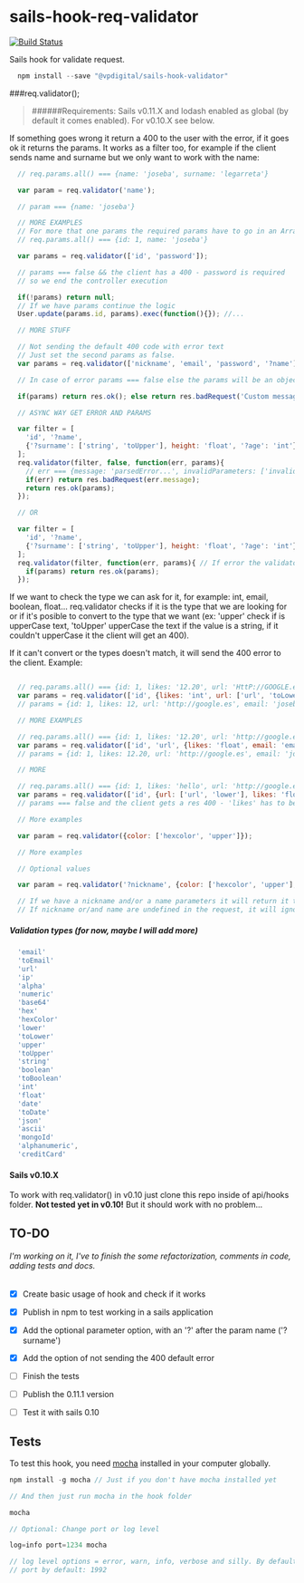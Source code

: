 # sails-hook-req-validator

[![Build Status](https://travis-ci.org/Josebaseba/sails-hook-validator.svg?branch=master)](https://travis-ci.org/Josebaseba/sails-hook-validator)

Sails hook for validate request.

```javascript
  npm install --save "@vpdigital/sails-hook-validator"
```

###req.validator();

> ######Requirements:
Sails v0.11.X and lodash enabled as global (by default it comes enabled). For v0.10.X see below.

If something goes wrong it return a 400 to the user with the error, if it goes ok it returns the params. It works as a filter too, for example if the client sends name and surname but we only want to work with the name:

```javascript
  // req.params.all() === {name: 'joseba', surname: 'legarreta'}

  var param = req.validator('name');

  // param === {name: 'joseba'}

  // MORE EXAMPLES
  // For more that one params the required params have to go in an Array
  // req.params.all() === {id: 1, name: 'joseba'}

  var params = req.validator(['id', 'password']);

  // params === false && the client has a 400 - password is required
  // so we end the controller execution

  if(!params) return null;
  // If we have params continue the logic
  User.update(params.id, params).exec(function(){}); //...

  // MORE STUFF

  // Not sending the default 400 code with error text
  // Just set the second params as false.
  var params = req.validator(['nickname', 'email', 'password', '?name'], false);

  // In case of error params === false else the params will be an object with values

  if(params) return res.ok(); else return res.badRequest('Custom message');

  // ASYNC WAY GET ERROR AND PARAMS

  var filter = [
    'id', '?name',
    {'?surname': ['string', 'toUpper'], height: 'float', '?age': 'int'}
  ];
  req.validator(filter, false, function(err, params){
    // err === {message: 'parsedError...', invalidParameters: ['invalid', 'parameter', 'list']}
    if(err) return res.badRequest(err.message);
    return res.ok(params);
  });

  // OR

  var filter = [
    'id', '?name',
    {'?surname': ['string', 'toUpper'], height: 'float', '?age': 'int'}
  ];
  req.validator(filter, function(err, params){ // If error the validator will send the req.400
    if(params) return res.ok(params);
  });

```

If we want to check the type we can ask for it, for example: int, email, boolean, float... req.validator checks if it is the type that we are looking for or if it's posible to convert to the type that we want (ex: 'upper' check if is upperCase text, 'toUpper' upperCase the text if the value is a string, if it couldn't upperCase it the client will get an 400).

If it can't convert or the types doesn't match, it will send the 400 error to the client. Example:

```javascript

  // req.params.all() === {id: 1, likes: '12.20', url: 'HttP://GOOGLE.eS', email: 'JOSEBA@gMaiL.com'}
  var params = req.validator(['id', {likes: 'int', url: ['url', 'toLower'], email: 'email'}]);
  // params = {id: 1, likes: 12, url: 'http://google.es', email: 'joseba@gmail.com'}

  // MORE EXAMPLES

  // req.params.all() === {id: 1, likes: '12.20', url: 'http://google.es', email: 'JOSEBA@gMaiL.com'}
  var params = req.validator(['id', 'url', {likes: 'float', email: 'email'}]);
  // params = {id: 1, likes: 12.20, url: 'http://google.es', email: 'joseba@gmail.com'}

  // MORE

  // req.params.all() === {id: 1, likes: 'hello', url: 'http://google.es', email: 'JOSEBA@gMaiL.com'}
  var params = req.validator(['id', {url: ['url', 'lower'], likes: 'float', email: 'email'}]);
  // params === false and the client gets a res 400 - 'likes' has to be a float

  // More examples

  var param = req.validator({color: ['hexcolor', 'upper']});

  // More examples

  // Optional values

  var param = req.validator('?nickname', {color: ['hexcolor', 'upper'], '?name': 'toUpper'});

  // If we have a nickname and/or a name parameters it will return it to the param var applying the rules
  // If nickname or/and name are undefined in the request, it will ignore them and won't send 400

```

##### Validation types (for now, maybe I will add more)

```javascript  
  'email'
  'toEmail'
  'url'
  'ip'
  'alpha'
  'numeric'
  'base64'
  'hex'
  'hexColor'
  'lower'
  'toLower'
  'upper'
  'toUpper'
  'string'
  'boolean'
  'toBoolean'
  'int'
  'float'
  'date'
  'toDate'
  'json'
  'ascii'
  'mongoId'
  'alphanumeric',
  'creditCard'
```

#### Sails v0.10.X

To work with req.validator() in v0.10 just clone this repo inside of api/hooks folder. <b>Not tested yet in v0.10!</b> But it should work with no problem...

## TO-DO

###### I'm working on it, I've to finish the some refactorization, comments in code, adding tests and docs.

- [x] Create basic usage of hook and check if it works

- [x] Publish in npm to test working in a sails application

- [x] Add the optional parameter option, with an '?' after the param name ('?surname')

- [x] Add the option of not sending the 400 default error

- [ ] Finish the tests

- [ ] Publish the 0.11.1 version

- [ ] Test it with sails 0.10

## Tests

To test this hook, you need [mocha](https://github.com/mochajs/mocha) installed in your computer globally.

```javascript
npm install -g mocha // Just if you don't have mocha installed yet

// And then just run mocha in the hook folder

mocha

// Optional: Change port or log level

log=info port=1234 mocha

// log level options = error, warn, info, verbose and silly. By default: warn
// port by default: 1992

```
